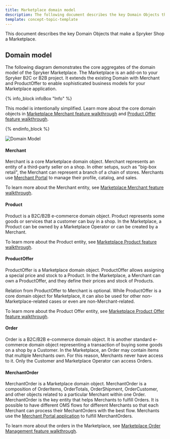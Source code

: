 ```yaml
---
title: Marketplace domain model
description: The following document describes the key Domain Objects that make a Spryker Shop a Marketplace.
template: concept-topic-template
---
```

This document describes the key Domain Objects that make a Spryker Shop a Marketplace.
 
## Domain model
The following diagram demonstrates the core aggregates of the domain model of the Spryker Marketplace.
The Marketplace is an add-on to your Spryker B2C or B2B project.
It extends the existing Domain with Merchant and ProductOffer to enable sophisticated business models for your Marketplace application. 

{% info_block infoBox "Info" %}

This model is intentionally simplified. Learn more about the core domain objects in [Marketplace Merchant feature walkthrough](/docs/marketplace/dev/feature-walkthroughs/{{page.version}}/marketplace-merchant-feature-walkthrough.html) and [Product Offer feature walkthrough](/docs/marketplace/dev/feature-walkthroughs/{{page.version}}/marketplace-product-offer-feature-walkthrough/marketplace-product-offer-feature-walkthrough.html).

{% endinfo_block %}

![Domain Model](https://confluence-connect.gliffy.net/embed/image/02c4183f-2823-4371-ba91-aa5f9585998b.png?utm_medium=live&utm_source=custom)

#### Merchant
Merchant is a core Marketplace domain object. Merchant represents an entity of a third-party seller on a shop. In other setups, such as "big-box retail", the Merchant can represent a branch of a chain of stores.
Merchants use [Merchant Portal](/docs/marketplace/dev/architecture-overview/marketplace-merchant-portal-architecture-overview.html) to manage their profile, catalog, and sales. 

To learn more about the Merchant entity, see [Marketplace Merchant feature walkthrough](/docs/marketplace/dev/feature-walkthroughs/{{site.version}}/marketplace-merchant-feature-walkthrough.html).

#### Product
Product is a B2C/B2B e-commerce domain object. Product represents some goods or services that a customer can buy in a shop. In the Marketplace, a Product can be owned by a Marketplace Operator or can be created by a Merchant.

To learn more about the Product entity, see [Marketplace Product feature walkthrough](/docs/marketplace/dev/feature-walkthroughs/{{site.version}}/marketplace-product-feature-walkthrough.html).

#### ProductOffer
ProductOffer is a Marketplace domain object. ProductOffer allows assigning a special price and stock to a Product. In the Marketplace, a Merchant can own a ProductOffer, and they define their prices and stock of Products.

Relation from ProductOffer to Merchant is optional. While ProductOffer is a core domain object for Marketplace, it can also be used for other non-Marketplace-related cases or even are non-Merchant-related.

To learn more about the Product Offer entity, see [Marketplace Product Offer feature walkthrough](/docs/marketplace/dev/feature-walkthroughs/{{site.version}}/marketplace-product-offer-feature-walkthrough/marketplace-product-offer-feature-walkthrough.html).

#### Order 
Order is a B2C/B2B e-commerce domain object. It is another standard e-commerce domain object representing a transaction of buying some goods on a shop by a Customer. In the Marketplace, an Order may contain items that multiple Merchants own. For this reason, Merchants never have access to it. Only the Customer and Marketplace Operator can access Orders.

#### MerchantOrder 
MerchantOrder is a Marketplace domain object. MerchantOrder is a composition of OrderItems, OrderTotals, OrderShipment, OrderCustomer, and other objects related to a particular Merchant within one Order. MerchantOrder is the key entity that helps Merchants to fulfill Orders. It is possible to have different OMS flows for different Merchants so that each Merchant can process their MechantOrders with the best flow. Merchants use the [Merchant Portal application]((/docs/marketplace/dev/architecture-overview/marketplace-merchant-portal-architecture-overview.html)) to fulfill MerchantOrders.

To learn more about the orders in the Marketplace, see [Marketplace Order Management feature walkthrough](/docs/marketplace/dev/feature-walkthroughs/{{site.version}}/marketplace-order-management-feature-walkthrough/marketplace-order-management-feature-walkthrough.html).

